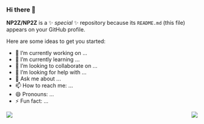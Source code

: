 ### Hi there 👋


**NP2Z/NP2Z** is a ✨ _special_ ✨ repository because its `README.md` (this file) appears on your GitHub profile.

Here are some ideas to get you started:

- 🔭 I’m currently working on ...
- 🌱 I’m currently learning ...
- 👯 I’m looking to collaborate on ...
- 🤔 I’m looking for help with ...
- 💬 Ask me about ...
- 📫 How to reach me: ...
- 😄 Pronouns: ...
- ⚡ Fun fact: ...
<img align="left" src="https://github-readme-stats.vercel.app/api?username=NP2Z&show_icons=true&hide_border=true">
<img align="right" src="https://github-readme-stats.vercel.app/api/top-langs/?username=NP2Z&hide_border=true">
</div>

